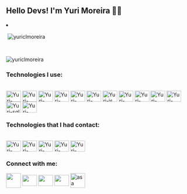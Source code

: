 ## Hello Devs! I'm Yuri Moreira 👋👋

<div>
  <li>
  <p>&nbsp;<img align="center" src="https://github-readme-stats.vercel.app/api?username=yuriclmoreira&show_icons=true&locale=en&layout=compact&theme=tokyonight" alt="yuriclmoreira" /></p>
<br/>

  <p><img align="c" src="https://github-readme-stats.vercel.app/api/top-langs?username=yuriclmoreira&show_icons=true&locale=en&layout=compact&theme=tokyonight" alt="yuriclmoreira" /></p>
  
</div>


### Technologies I use:

  <div style="display: inline_block"><br>
  <img align="center" alt="Yuri-react" height="30" width="40" src="https://cdn.jsdelivr.net/gh/devicons/devicon/icons/react/react-original-wordmark.svg"> 
  <img align="center" alt="Yuri-bootstrap" height="30" width="40" src="https://cdn.jsdelivr.net/gh/devicons/devicon/icons/bootstrap/bootstrap-original-wordmark.svg">
  <img align="center" alt="Yuri-tailwindcss" height="30" width="40" src="https://cdn.jsdelivr.net/gh/devicons/devicon/icons/tailwindcss/tailwindcss-plain.svg" />
  <img align="center" alt="Yuri-sass" height="30" width="40" src="https://cdn.jsdelivr.net/gh/devicons/devicon/icons/sass/sass-original.svg" />
  <img align="center" alt="Yuri-html" height="30" width="40" src="https://cdn.jsdelivr.net/gh/devicons/devicon/icons/html5/html5-plain-wordmark.svg">
  <img align="center" alt="Yuri-css" height="30" width="40" src="https://cdn.jsdelivr.net/gh/devicons/devicon/icons/css3/css3-plain-wordmark.svg">  
  <img align="center" alt="Yuri-js" height="30" width="40" src="https://cdn.jsdelivr.net/gh/devicons/devicon/icons/javascript/javascript-original.svg"> 
  <img align="center" alt="Yuri-nodejs"height="30" width="40" src="https://cdn.jsdelivr.net/gh/devicons/devicon/icons/nodejs/nodejs-plain-wordmark.svg" />
  <img align="center" alt="Yuri-mongodb" height="30" width="40" src="https://cdn.jsdelivr.net/gh/devicons/devicon/icons/mongodb/mongodb-plain-wordmark.svg" />
   <img align="center" alt="Yuri-jquery" height="30" width="40" src="https://cdn.jsdelivr.net/gh/devicons/devicon/icons/jquery/jquery-plain-wordmark.svg"  />
  <img align="center" alt="Yuri-c++" height="30" width="40" src="https://cdn.jsdelivr.net/gh/devicons/devicon/icons/cplusplus/cplusplus-original.svg">
  <img align="center" alt="Yuri-sql" height="30" width="40" src="https://cdn.jsdelivr.net/gh/devicons/devicon/icons/mysql/mysql-original-wordmark.svg">          
  <img align="center" alt="Yuri-php" height="30" width="40" src="https://cdn.jsdelivr.net/gh/devicons/devicon/icons/php/php-original.svg">

### Technologies that I had contact:

<div style='display: inline_block'><br />
 
  <img align="center" alt="Yuri-jquery" height="30" width="40" src="https://cdn.jsdelivr.net/gh/devicons/devicon/icons/jquery/jquery-plain-wordmark.svg"  />
  <img  align="center" alt="Yuri-denojs" height="30" width="40" src="https://cdn.jsdelivr.net/gh/devicons/devicon/icons/denojs/denojs-original-wordmark.svg" />
  <img  align="center" alt="Yuri-swift" height="30" width="40" src="https://cdn.jsdelivr.net/gh/devicons/devicon/icons/swift/swift-original.svg" />
  <img  align="center" alt="Yuri-python" height="30" width="40" src="https://cdn.jsdelivr.net/gh/devicons/devicon/icons/python/python-original-wordmark.svg" />
  <img  align="center" alt="Yuri-jupyter" height="30" width="40" src="https://cdn.jsdelivr.net/gh/devicons/devicon/icons/jupyter/jupyter-original-wordmark.svg" />

</div>

### Connect with me:

  <div> 
    <a href = "mailto:yuriclmoreira@terra.com.br"><img  align="center" height="40" width="40" src="https://www.freepnglogos.com/uploads/email-png/email-messages-icon-16.png"></a>
    <a href="https://wa.me/5532984060604?text=" target="_blank"><img align="center" height="30" width="40" src="https://raw.githubusercontent.com/rahuldkjain/github-profile-readme-generator/master/src/images/icons/Social/whatsapp.svg" target="_blank"></a>
     <a href="https://www.instagram.com/yurimoreirac/" target="_blank"><img  align="center" height="30" width="40" src="https://raw.githubusercontent.com/rahuldkjain/github-profile-readme-generator/master/src/images/icons/Social/instagram.svg" target="_blank"></a>
    <a href="https://www.linkedin.com/in/yuri-clemente-233047137/" target="_blank"><img  align="center" height="30" width="40" src="https://raw.githubusercontent.com/rahuldkjain/github-profile-readme-generator/master/src/images/icons/Social/linked-in-alt.svg" target="_blank"></a>
    <a href="https://discord.gg/631263511514841098" target="blank"><img align="center" src="https://www.freepnglogos.com/uploads/discord-logo-png/discord-icon-flat-style-available-svg-png-eps-10.png" alt="asa" height="40" width="40" /></a>

</div>


